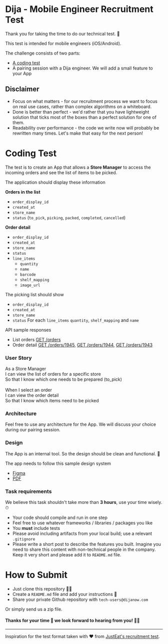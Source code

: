 Dija - Mobile Engineer Recruitment Test
==================================

Thank you for taking the time to do our technical test. 🙂

This test is intended for mobile engineers (iOS/Android).

The challenge consists of two parts:

* [A coding test](#coding-test)
* A pairing session with a Dija engineer. We will add a small feature to your App


## Disclaimer
- Focus on what matters - for our recruitment process we want to focus on real use cases, rather than complex algorithms on a whiteboard.
- Done is better than perfect - we'd rather that you have lightweight solution that ticks most of the boxes than a perfect solution for one of them.
- Readability over performance - the code we write now will probably be rewritten many times. Let's make that easy for the next person!


# Coding Test
The test is to create an App that allows a **Store Manager** to access the incoming orders and see the list of items to be picked.

The application should display these information

**Orders in the list**
- `order_display_id`
- `created_at`
- `store_name`
- `status` (`to_pick`, `picking`, `packed`, `completed`, `cancelled`)

**Order detail**
- `order_display_id`
- `created_at`
- `store_name`
- `status`
- `line_items`
  - `quantity`
  - `name`
  - `barcode`
  - `shelf_mapping`
  - `image_url`
	
The picking list should show
- `order_display_id`
- `created_at`
- `store_name`
- `status`
For each `line_items`
`quantity`, `shelf_mapping` and `name`


API sample responses
- List orders [GET /orders](fixtures/orders-list.json)
- Order detail [GET /orders/1945](fixtures/order-1945.json), [GET /orders/1944](fixtures/order-1944.json), [GET /orders/1943](fixtures/order-1943.json)

### User Story
As a Store Manager\
I can view the list of orders for a specific store\
So that I know which one needs to be prepared (to_pick)\
\
When I select an order\
I can view the order detail\
So that I know which items need to be picked


### Architecture
Feel free to use any architecture for the App. We will discuss your choice during our pairing session.

### Design
The App is an internal tool. So the design should be clean and functional. 🙂 

The app needs to follow this sample design system 
- [Figma](Design/design-system.fig)
- [PDF](Design/design-system.pdf)


### Task requirements
We believe this task shouldn't take more than **3 hours**, use your time wisely. ⏱

- Your code should compile and run in one step
- Feel free to use whatever frameworks / libraries / packages you like
- You **must** include tests
- Please avoid including artifacts from your local build; use a relevant `.gitignore`
- Please write a short post to describe the features you built. Imagine you need to share this content with non-technical people in the company. Keep it very short and please add it to `README.md` file.



# How to Submit
- Just clone this repository 🧑‍💻
- Create a `README.md` file and add your instructions 📝
- Share your private Github repository with `tech-users@dijanow.com`

Or simply send us a zip file.



#### Thanks for your time 🙏 we look forward to hearing from you! 🚀🚀

----

Inspiration for the test format taken with ❤️ from [JustEat's recruitment test](https://github.com/justeat/JustEat.RecruitmentTest).

